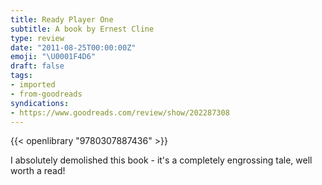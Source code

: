 ```yaml
---
title: Ready Player One
subtitle: A book by Ernest Cline
type: review
date: "2011-08-25T00:00:00Z"
emoji: "\U0001F4D6"
draft: false
tags:
- imported
- from-goodreads
syndications:
- https://www.goodreads.com/review/show/202287308
---
```


{{< openlibrary "9780307887436" >}}

I absolutely demolished this book - it's a completely engrossing tale, well worth a read!
